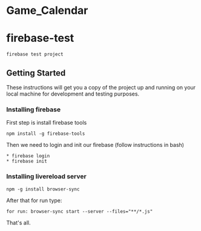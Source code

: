 # Game_Calendar

# firebase-test

```
firebase test project
```

## Getting Started

These instructions will get you a copy of the project up and running on your local machine for development and testing purposes.

### Installing firebase

First step is install firebase tools

```
npm install -g firebase-tools
```

Then we need to login and init our firebase (follow instructions in bash)

```
* firebase login
* firebase init
```

### Installing livereload server

```
npm -g install browser-sync
```

After that for run type:

```
for run: browser-sync start --server --files="**/*.js"
```

That's all.
